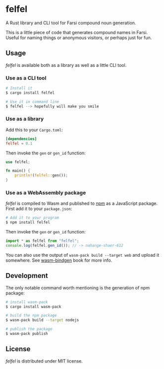 # felfel
A Rust library and CLI tool for Farsi compound noun generation.

This is a little piece of code that generates compound names in Farsi.
Useful for naming things or anonymous visitors, or perhaps just for fun.

## Usage
_felfel_ is available both as a library as well as a little CLI tool.

### Use as a CLI tool

```bash
# Install it
$ cargo install felfel

# Use it in command line
$ felfel --> hopefully will make you smile
```

### Use as a library
Add this to your `Cargo.toml`:

```toml
[dependencies]
felfel = 0.1
```

Then invoke the `gen` or `gen_id` function:

```rust
use felfel;

fn main() {
	println!(felfel::gen());
}
```

### Use as a WebAssembly package
_felfel_ is compiled to Wasm and published to [npm](https://www.npmjs.com/package/felfel) as a
JavaScript package. First add it to your `package.json`:

```bash
# Add it to your program
$ npm install felfel
```

Then invoke the `gen` or `gen_id` function:

```JavaScript
import * as felfel from "felfel";
console.log(felfel.gen_id()); // -> nahange-shaer-612
````

You can also use the output of `wasm-pack build --target web` and upload it somewhere. See [wasm-bindgen](https://rustwasm.github.io/docs/wasm-bindgen/examples/without-a-bundler.html) book for more info.

## Development
The only notable command worth mentioning is the generation of npm package:

```bash
# install wasm-pack
$ cargo install wasm-pack

# build the npm package
$ wasm-pack build --target nodejs

# publish the package
$ wasm-pack publish
```

## License
_felfel_ is distributed under MIT license.
